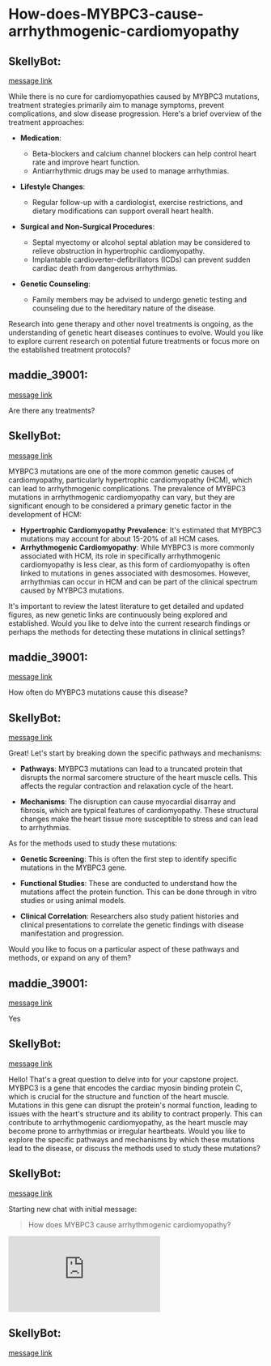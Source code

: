 # How-does-MYBPC3-cause-arrhythmogenic-cardiomyopathy

## **SkellyBot**:

 [message link](https://discord.com/channels/1194766712680222800/1212590404827086919/1212592728001749103) 

 While there is no cure for cardiomyopathies caused by MYBPC3 mutations, treatment strategies primarily aim to manage symptoms, prevent complications, and slow disease progression. Here's a brief overview of the treatment approaches:

- **Medication**: 
  - Beta-blockers and calcium channel blockers can help control heart rate and improve heart function.
  - Antiarrhythmic drugs may be used to manage arrhythmias.

- **Lifestyle Changes**: 
  - Regular follow-up with a cardiologist, exercise restrictions, and dietary modifications can support overall heart health.

- **Surgical and Non-Surgical Procedures**: 
  - Septal myectomy or alcohol septal ablation may be considered to relieve obstruction in hypertrophic cardiomyopathy.
  - Implantable cardioverter-defibrillators (ICDs) can prevent sudden cardiac death from dangerous arrhythmias.

- **Genetic Counseling**: 
  - Family members may be advised to undergo genetic testing and counseling due to the hereditary nature of the disease.

Research into gene therapy and other novel treatments is ongoing, as the understanding of genetic heart diseases continues to evolve. Would you like to explore current research on potential future treatments or focus more on the established treatment protocols?

## **maddie_39001**:

 [message link](https://discord.com/channels/1194766712680222800/1212590404827086919/1212592726143668305) 

 Are there any treatments?

## **SkellyBot**:

 [message link](https://discord.com/channels/1194766712680222800/1212590404827086919/1212592495163346974) 

 MYBPC3 mutations are one of the more common genetic causes of cardiomyopathy, particularly hypertrophic cardiomyopathy (HCM), which can lead to arrhythmogenic complications. The prevalence of MYBPC3 mutations in arrhythmogenic cardiomyopathy can vary, but they are significant enough to be considered a primary genetic factor in the development of HCM:

- **Hypertrophic Cardiomyopathy Prevalence**: It's estimated that MYBPC3 mutations may account for about 15-20% of all HCM cases.
- **Arrhythmogenic Cardiomyopathy**: While MYBPC3 is more commonly associated with HCM, its role in specifically arrhythmogenic cardiomyopathy is less clear, as this form of cardiomyopathy is often linked to mutations in genes associated with desmosomes. However, arrhythmias can occur in HCM and can be part of the clinical spectrum caused by MYBPC3 mutations.

It's important to review the latest literature to get detailed and updated figures, as new genetic links are continuously being explored and established. Would you like to delve into the current research findings or perhaps the methods for detecting these mutations in clinical settings?

## **maddie_39001**:

 [message link](https://discord.com/channels/1194766712680222800/1212590404827086919/1212592493196218408) 

 How often do MYBPC3 mutations cause this disease?

## **SkellyBot**:

 [message link](https://discord.com/channels/1194766712680222800/1212590404827086919/1212590627829710889) 

 Great! Let's start by breaking down the specific pathways and mechanisms:

- **Pathways**: MYBPC3 mutations can lead to a truncated protein that disrupts the normal sarcomere structure of the heart muscle cells. This affects the regular contraction and relaxation cycle of the heart.
  
- **Mechanisms**: The disruption can cause myocardial disarray and fibrosis, which are typical features of cardiomyopathy. These structural changes make the heart tissue more susceptible to stress and can lead to arrhythmias.

As for the methods used to study these mutations:

- **Genetic Screening**: This is often the first step to identify specific mutations in the MYBPC3 gene.
  
- **Functional Studies**: These are conducted to understand how the mutations affect the protein function. This can be done through in vitro studies or using animal models.
  
- **Clinical Correlation**: Researchers also study patient histories and clinical presentations to correlate the genetic findings with disease manifestation and progression.

Would you like to focus on a particular aspect of these pathways and methods, or expand on any of them?

## **maddie_39001**:

 [message link](https://discord.com/channels/1194766712680222800/1212590404827086919/1212590626064040006) 

 Yes

## **SkellyBot**:

 [message link](https://discord.com/channels/1194766712680222800/1212590404827086919/1212590412418523176) 

 Hello! That's a great question to delve into for your capstone project. MYBPC3 is a gene that encodes the cardiac myosin binding protein C, which is crucial for the structure and function of the heart muscle. Mutations in this gene can disrupt the protein's normal function, leading to issues with the heart's structure and its ability to contract properly. This can contribute to arrhythmogenic cardiomyopathy, as the heart muscle may become prone to arrhythmias or irregular heartbeats. Would you like to explore the specific pathways and mechanisms by which these mutations lead to the disease, or discuss the methods used to study these mutations?

## **SkellyBot**:

 [message link](https://discord.com/channels/1194766712680222800/1212590404827086919/1212590407414710282) 

 Starting new chat with initial message:

> How does MYBPC3 cause arrhythmogenic cardiomyopathy?

![chat-1212590404827086919.json](https://cdn.discordapp.com/attachments/1212590404827086919/1212592798474440734/chat-1212590404827086919.json?ex=660e158c&is=65fba08c&hm=be1060a70f05c953eb72b4f44a001aec670caaa96410fc4e56168c63a2864389&)

## **SkellyBot**:

 [message link](https://discord.com/channels/1194766712680222800/1212590404827086919/1212590405359505482) 

 

